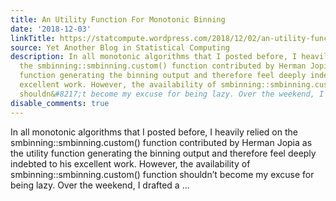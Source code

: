 ```yaml
---
title: An Utility Function For Monotonic Binning
date: '2018-12-03'
linkTitle: https://statcompute.wordpress.com/2018/12/02/an-utility-function-for-monotonic-binning/
source: Yet Another Blog in Statistical Computing
description: In all monotonic algorithms that I posted before, I heavily relied on
  the smbinning::smbinning.custom() function contributed by Herman Jopia as the utility
  function generating the binning output and therefore feel deeply indebted to his
  excellent work. However, the availability of smbinning::smbinning.custom() function
  shouldn&#8217;t become my excuse for being lazy. Over the weekend, I drafted a ...
disable_comments: true
---
```

In all monotonic algorithms that I posted before, I heavily relied on the smbinning::smbinning.custom() function contributed by Herman Jopia as the utility function generating the binning output and therefore feel deeply indebted to his excellent work. However, the availability of smbinning::smbinning.custom() function shouldn&#8217;t become my excuse for being lazy. Over the weekend, I drafted a ...